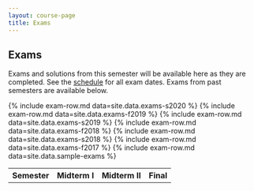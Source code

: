 ```yaml
---
layout: course-page
title: Exams
---
```


## Exams

Exams and solutions from this semester will be available here as they are completed.  See the [schedule](assets/general/Fall2020/MATH251-Schedule.pdf) for all exam dates.  Exams from past semesters are available below.

<div class="x-scroll">
<table class="asst-table">
<tr><th>Semester</th><th>Midterm I</th><th>Midterm II</th><th>Final</th></tr>
	{% include exam-row.md data=site.data.exams-s2020 %}
	{% include exam-row.md data=site.data.exams-f2019 %}
	{% include exam-row.md data=site.data.exams-s2019 %}
	{% include exam-row.md data=site.data.exams-f2018 %}
	{% include exam-row.md data=site.data.exams-s2018 %}
	{% include exam-row.md data=site.data.exams-f2017 %}
	{% include exam-row.md data=site.data.sample-exams %}
</table>
</div>

